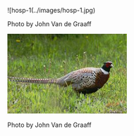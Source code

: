 ![hosp-1(../images/hosp-1.jpg)

Photo by John Van de Graaff

![rnph-1](../images/rnph-1.jpg)

Photo by John Van de Graaff